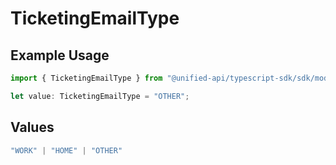 # TicketingEmailType

## Example Usage

```typescript
import { TicketingEmailType } from "@unified-api/typescript-sdk/sdk/models/shared";

let value: TicketingEmailType = "OTHER";
```

## Values

```typescript
"WORK" | "HOME" | "OTHER"
```
